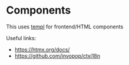 # Components

This uses [templ](https://templ.guide/) for frontend/HTML components

Useful links:

- <https://htmx.org/docs/>
- <https://github.com/invopop/ctxi18n>
